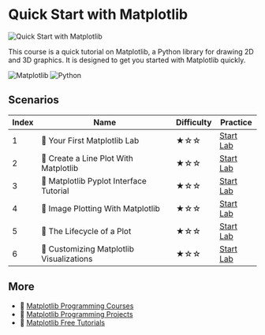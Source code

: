 # Quick Start with Matplotlib

![Quick Start with Matplotlib](https://cover-creator.appbot.io/quick-start-with-matplotlib.png)

This course is a quick tutorial on Matplotlib, a Python library for drawing 2D and 3D graphics. It is designed to get you started with Matplotlib quickly.

![Matplotlib](https://img.shields.io/badge/Matplotlib-whitesmoke?style=for-the-badge&logo=matplotlib)
![Python](https://img.shields.io/badge/Python-whitesmoke?style=for-the-badge&logo=python)


## Scenarios

|   Index | Name                                    | Difficulty   | Practice                                                            |
|---------|-----------------------------------------|--------------|---------------------------------------------------------------------|
|       1 | 📖 Your First Matplotlib Lab             | ★☆☆          | <a target='_blank' href='https://labex.io/labs/92737'>Start Lab</a> |
|       2 | 📖 Create a Line Plot With Matplotlib    | ★☆☆          | <a target='_blank' href='https://labex.io/labs/71147'>Start Lab</a> |
|       3 | 📖 Matplotlib Pyplot Interface Tutorial  | ★☆☆          | <a target='_blank' href='https://labex.io/labs/71148'>Start Lab</a> |
|       4 | 📖 Image Plotting With Matplotlib        | ★☆☆          | <a target='_blank' href='https://labex.io/labs/71149'>Start Lab</a> |
|       5 | 📖 The Lifecycle of a Plot               | ★☆☆          | <a target='_blank' href='https://labex.io/labs/71150'>Start Lab</a> |
|       6 | 📖 Customizing Matplotlib Visualizations | ★☆☆          | <a target='_blank' href='https://labex.io/labs/71151'>Start Lab</a> |

## More

- 🔗 [Matplotlib Programming Courses](https://github.com/labex-labs/awesome-programming-courses)
- 🔗 [Matplotlib Programming Projects](https://github.com/labex-labs/awesome-programming-projects)
- 🔗 [Matplotlib Free Tutorials](https://github.com/labex-labs/matplotlib-free-tutorials)

